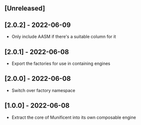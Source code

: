 ## [Unreleased]

## [2.0.2] - 2022-06-09

- Only include AASM if there's a suitable column for it

## [2.0.1] - 2022-06-08

- Export the factories for use in containing engines

## [2.0.0] - 2022-06-08

- Switch over factory namespace

## [1.0.0] - 2022-06-08

- Extract the core of Munificent into its own composable engine
